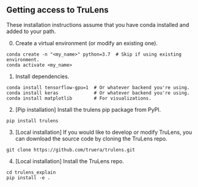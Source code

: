 ## Getting access to TruLens

These installation instructions assume that you have conda installed and added to your path.

0. Create a virtual environment (or modify an existing one).
```
conda create -n "<my_name>" python=3.7  # Skip if using existing environment.
conda activate <my_name>
```
 
1. Install dependencies.
```
conda install tensorflow-gpu=1  # Or whatever backend you're using.
conda install keras             # Or whatever backend you're using.
conda install matplotlib        # For visualizations.
```

2. [Pip installation] Install the trulens pip package from PyPI.
```
pip install trulens
```

3. [Local installation] If you would like to develop or modify TruLens, you can download the source code by cloning the TruLens repo.
```
git clone https://github.com/truera/trulens.git
```

4. [Local installation] Install the TruLens repo.
```
cd trulens_explain
pip install -e .
```


